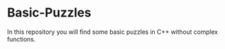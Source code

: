 # Basic-Puzzles
In this repository you will find some basic puzzles in C++ without complex functions.
